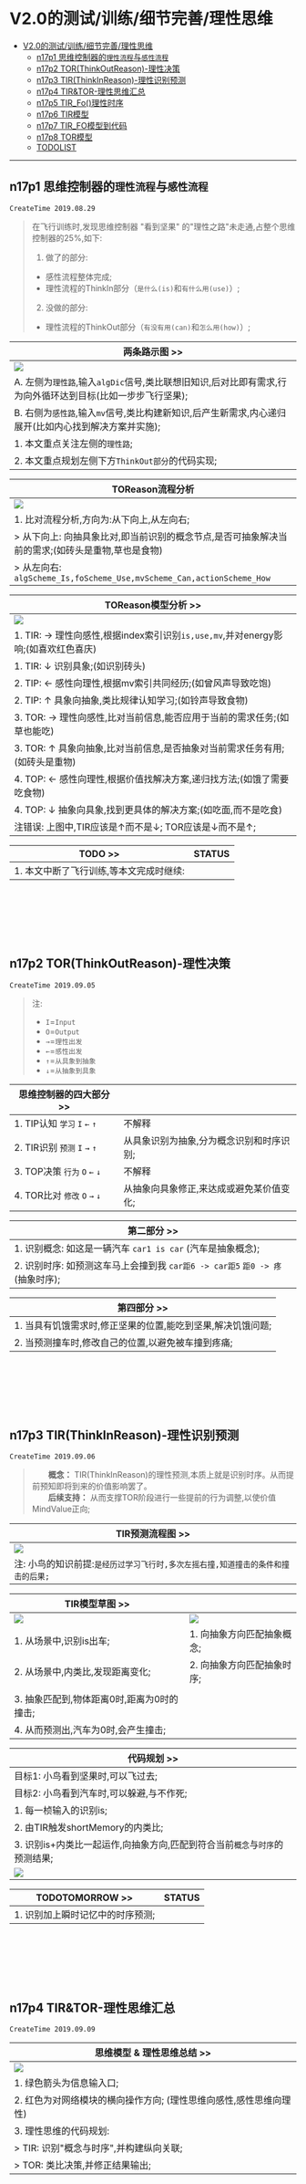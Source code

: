 # V2.0的测试/训练/细节完善/理性思维

<!-- TOC -->

- [V2.0的测试/训练/细节完善/理性思维](#v20%E7%9A%84%E6%B5%8B%E8%AF%95%E8%AE%AD%E7%BB%83%E7%BB%86%E8%8A%82%E5%AE%8C%E5%96%84%E7%90%86%E6%80%A7%E6%80%9D%E7%BB%B4)
  - [n17p1 思维控制器的`理性流程`与`感性流程`](#n17p1-%E6%80%9D%E7%BB%B4%E6%8E%A7%E5%88%B6%E5%99%A8%E7%9A%84%E7%90%86%E6%80%A7%E6%B5%81%E7%A8%8B%E4%B8%8E%E6%84%9F%E6%80%A7%E6%B5%81%E7%A8%8B)
  - [n17p2 TOR(ThinkOutReason)-理性决策](#n17p2-torthinkoutreason-%E7%90%86%E6%80%A7%E5%86%B3%E7%AD%96)
  - [n17p3 TIR(ThinkInReason)-理性识别预测](#n17p3-tirthinkinreason-%E7%90%86%E6%80%A7%E8%AF%86%E5%88%AB%E9%A2%84%E6%B5%8B)
  - [n17p4 TIR&TOR-理性思维汇总](#n17p4-tirtor-%E7%90%86%E6%80%A7%E6%80%9D%E7%BB%B4%E6%B1%87%E6%80%BB)
  - [n17p5 TIR_Fo()理性时序](#n17p5-tir_fo%E7%90%86%E6%80%A7%E6%97%B6%E5%BA%8F)
  - [n17p6 TIR模型](#n17p6-tir%E6%A8%A1%E5%9E%8B)
  - [n17p7 TIR_FO模型到代码](#n17p7-tir_fo%E6%A8%A1%E5%9E%8B%E5%88%B0%E4%BB%A3%E7%A0%81)
  - [n17p8 TOR模型](#n17p8-tor%E6%A8%A1%E5%9E%8B)
  - [TODOLIST](#todolist)

<!-- /TOC -->

***

## n17p1 思维控制器的`理性流程`与`感性流程`
`CreateTime 2019.08.29`

> 在飞行训练时,发现思维控制器 "看到坚果" 的"理性之路"未走通,占整个思维控制器的25%,如下:
> 1. 做了的部分:
>   * 感性流程整体完成;
>   * 理性流程的ThinkIn部分（`是什么(is)`和`有什么用(use)`）;
> 2. 没做的部分:
>   * 理性流程的ThinkOut部分（`有没有用(can)`和`怎么用(how)`）;

| 两条路示图 >> |
| --- |
| ![](assets/140_TC的两条路.png) |
| A. 左侧为`理性路`,输入`algDic`信号,类比联想旧知识,后对比即有需求,行为向外循环达到目标(比如一步步飞行坚果); |
| B. 右侧为`感性路`,输入`mv`信号,类比构建新知识,后产生新需求,内心递归展开(比如内心找到解决方案并实施); |
| 1. 本文重点关注左侧的`理性路`; |
| 2. 本文重点规划左侧下方`ThinkOut部分`的代码实现; |

| TOReason流程分析 |
| --- |
| ![](assets/141_ThinkOutReason比对流程分析.png) |
| 1. 比对流程分析,方向为:从下向上,从左向右; |
| > 从下向上: 向抽具象比对,即当前识别的概念节点,是否可抽象解决当前的需求;(如砖头是重物,草也是食物) |
| > 从左向右: `algScheme_Is,foScheme_Use,mvScheme_Can,actionScheme_How` |

| TOReason模型分析 >> |
| --- |
| ![](assets/142_ThinkOutReason本质模型分析.png) |
| 1. TIR: → 理性向感性,根据index索引识别`is,use,mv`,并对energy影响;(如喜欢红色喜庆) |
| 1. TIR: ↓ 识别具象;(如识别砖头) |
| 2. TIP: ← 感性向理性,根据mv索引共同经历;(如曾风声导致吃饱) |
| 2. TIP: ↑ 具象向抽象,类比规律认知学习;(如铃声导致食物) |
| 3. TOR: → 理性向感性,比对当前信息,能否应用于当前的需求任务;(如草也能吃) |
| 3. TOR: ↑ 具象向抽象,比对当前信息,是否抽象对当前需求任务有用;(如砖头是重物) |
| 4. TOP: ← 感性向理性,根据价值找解决方案,递归找方法;(如饿了需要吃食物) |
| 4. TOP: ↓ 抽象向具象,找到更具体的解决方案;(如吃面,而不是吃食) |
| 注错误: 上图中,TIR应该是↑而不是↓; TOR应该是↓而不是↑; |

| TODO >> | STATUS |
| --- | --- |
| 1. 本文中断了飞行训练,等本文完成时继续: |  |


<br><br><br><br><br>


## n17p2 TOR(ThinkOutReason)-理性决策
`CreateTime 2019.09.05`
> 注:
> * `I`=`Input`
> * `O`=`Output`
> * `→`=`理性出发`
> * `←`=`感性出发`
> * `↑`=`从具象到抽象`
> * `↓`=`从抽象到具象`

| 思维控制器的四大部分 >> |  |
| --- | --- |
| 1. TIP认知 `学习` `I` `←` `↑` | 不解释 |
| 2. TIR识别 `预测` `I` `→` `↑` | 从具象识别为抽象,分为概念识别和时序识别; |
| 3. TOP决策 `行为` `O` `←` `↓` | 不解释 |
| 4. TOR比对 `修改` `O` `→` `↓` | 从抽象向具象修正,来达成或避免某价值变化; |

| 第二部分 >> |
| --- |
| 1. 识别概念: 如这是一辆汽车 `car1 is car` (汽车是抽象概念); |
| 2. 识别时序: 如预测这车马上会撞到我 `car距6 -> car距5` `距0 -> 疼` (抽象时序); |

| 第四部分 >> |
| --- |
| 1. 当具有饥饿需求时,修正坚果的位置,能吃到坚果,解决饥饿问题; |
| 2. 当预测撞车时,修改自己的位置,以避免被车撞到疼痛; |


<br><br><br><br><br>


## n17p3 TIR(ThinkInReason)-理性识别预测
`CreateTime 2019.09.06`

> 　　**概念：** TIR(ThinkInReason)的理性预测,本质上就是识别时序。从而提前预知即将到来的价值影响罢了。  
> 　　**后续支持：** 从而支撑TOR阶段进行一些提前的行为调整,以使价值MindValue正向;

| TIR预测流程图 >> |
| --- |
| ![](assets/143_TIR预测流程图.png) |
| 注: 小鸟的知识前提:`是经历过学习飞行时,多次左摇右撞,知道撞击的条件和撞击的后果;` |

| TIR模型草图 >> |  |
| --- | --- |
| ![](assets/144_TIR模型草图.png) | ![](assets/145_TIR的概念与时序的具象到具象.png) |
| 1. 从场景中,识别is出车; | 1. 向抽象方向匹配抽象概念; |
| 2. 从场景中,内类比,发现距离变化; | 2. 向抽象方向匹配抽象时序; |
|  |  |
| 3. 抽象匹配到,物体距离0时,距离为0时的撞击; |  |
| 4. 从而预测出,汽车为0时,会产生撞击; |  |

| 代码规划 >> |
| --- |
| 目标1: 小鸟看到坚果时,可以飞过去; |
| 目标2: 小鸟看到汽车时,可以躲避,与不作死; |
| 1. 每一桢输入的识别is; |
| 2. 由TIR触发shortMemory的内类比; |
| 3. 识别is+内类比一起运作,向抽象方向,匹配到符合当前`概念`与`时序`的预测结果; |
| ![](assets/147_TIR代码规划.png) |

| TODOTOMORROW >> | STATUS |
| --- | --- |
| 1. 识别加上瞬时记忆中的时序预测; |  |


<br><br><br><br><br>


## n17p4 TIR&TOR-理性思维汇总
`CreateTime 2019.09.09`

| 思维模型 & 理性思维总结 >> |
| --- |
| ![](assets/146_思维模型&理性思维总结.png) |
| 1. 绿色箭头为信息输入口; |
| 2. 红色为对网络模块的横向操作方向; (理性思维向感性,感性思维向理性) |
| 3. 理性思维的代码规划: |
| > TIR: 识别"概念与时序",并构建纵向关联; |
| > TOR: 类比决策,并修正结果输出; |


<br><br><br><br><br>


## n17p5 TIR_Fo()理性时序
`CreateTime 2019.09.11`

```c
/**
 *  MARK:--------------------理性时序--------------------
 *  @param alg_ps : 传入原始瞬时记忆序列 90% ,还是识别后的概念序列 10%;
 *  @desc 向性:
 *      1. ↑
 *      2. →
 *
 *  @desc 代码步骤:
 *      1. 用内类比的方式,发现概念的变化与有无; (理性结果)
 *      2. 用外类比的方式,匹配出靠前limit个中最相似抽象时序,并取到预测mv结果; (感性结果)
 *      3. 根据时序相似性 与 微信息差异度 得出 修正mv的紧迫度; (综合预测)
 *      4. 将fixMv添加到任务序列demandManager,做TOR处理;
 *
 *  @desc 举例步骤:
 *      1. 通过,内类比发现有一物体:方向不变 & 越来越近;
 *      2. 通过,识别概念,发现此物体是汽车; (注:已识别过,可以直接查看抽象指向);
 *      3. 通过,外类比,发现以此下去,"汽车距离变0"会撞到疼痛;
 *      4. 通过,"车-0-撞-疼"来计算时序相似度x% 与 通过"车距"y 计算= zMv;
 *      5. 将zMv提交给demandManager,做TOR处理;
 *
 */
+(void) TIR_Fo:(NSArray*)alg_ps canAss:(BOOL(^)())canAssBlock updateEnergy:(void(^)(CGFloat))updateEnergy{}
```
| A 时序预测代码分析 | B 取消内类比大小 |
| --- | --- |
| ![](assets/148_TIR_Fo时序预测分析.png) | ![](assets/149_取消内类比大小分析.png) |

| 解析上图 >> |
| --- |
| 1. 根据上图分析,理性时序方法中,仅需要匹配时序,不需要做内类比; |
| 2. 关于仅做时序匹配后,需要支持`跨时序处理`,因为"车距从10到0"不在同一时序中; |
| TODOTOMORROW: 分析下`跨时序`的问题; |

| 用示例,分析TIR_FO()的代码步骤 >> |
| --- |
| **A 示例简要与解读:** |
| 1. 在瞬时序列中有: 概念1布老虎,概念2兔子被吃 |
| 2. 我们会联想到布老虎吃的,但我们明确的知道布老虎是不会吃兔子的; |
| 解读: 如果非理性循环去反思其错误,我们会坚信布老虎吃了兔子; |
| **B 示例步骤分析:** |
| 1. 将布老虎抽象识别为老虎 (识别只是进行抽象关联); |
| 2. 将兔子抽象识别为肉 (识别仅是进行抽象关联); |
| 3. 从`老虎`和`肉`的refPorts,找到抽象时序`老虎吃肉`; |
| **总结:** |
| 1. 对`匹配`到的时序,后续将要发生的事,为预测; |
| 2. 对`匹配`到的时序,所导致的mv变化,为预测; |



<br><br><br><br><br>


## n17p6 TIR模型
`CreateTime 2019.09.18`

<left>
<img src="assets/150_TIR模型草图2.png" width="20%" />

TIR模型草图2 >>
</left>

| TIR模型图 >> |
| --- |
| ![](assets/151_TIR模型.png) |
| 1. 整体由理性向感性,由具象向抽象; |
| 2. 预测即将发生的`事`与`mv变化`; |

| TIR_ALG模型 >> |
| --- |
| ![](assets/152_TIR_ALG模型2.png) |
| 1. 输入A1,并识别匹配到A2; |
| 2. 构建A3,作为A1和A2的抽象; |
| 3. 好不容易建立起A2的absPorts,也要将有效的absPorts继给A3 (图中A4,A5); |
| <font color=AAAA00>修正: 图中有效的判定和迁移,为错误做法,原因参考代码段A</font> |

| TIR_FO模型 >> |
| --- |
| ![](assets/154_TIRFO模型.png) |
| 1. 以F1中lastAlg为始; |
| 2. 先内类比,找出inner概念节点; |
| 3. 再根据F1中每个抽象概念联想被引用的时序: F2; |
| 4. 根据F1类比F2,抽象出F3 |
| 注1. 黑色为旧有网络部分; |
| 注2. 绿色为本次TIRFO新构建或产生的关联; |
| <font color=AAAA00>修正: 图中有效的判定和迁移,为错误做法,原因参考代码段A</font> |

| TIR_FO/ALG模型简化 >> |
| --- |
| 1. 问题: 模型中,绿色部分涉及太多节点,而每桢输入都变动这么多节点,显然不现实; |
| 2. 回答: 对A3/F3优先在A2.absPorts中找,否则再构建与迁移`有效Abs` |

| <font color=AAAA00>代码段A: 关于TIR_FO/ALG模型有效判定错误更正说明 >></font> |
| --- |
| 1. 为A2/F2的absPorts做有效判定,并迁移到A3/F3的做法,违背了思维才构建的原则; |
| 2. 在性能也可能导致卡壳,或者产生大量硬盘IO任务; |
| 3. 正确的做法,应该是不做有效判定和迁移,仅让A3/F3与A4/F4同时存在; |
| 4. 待往后,有别的事,思维想到有A3与A4进行类比之时,再做抽象关联; |

| TODO | STATUS |
| --- | --- |
| 1. 将createAbsAlg时,conAlg.absPorts中有效的部分,继给新抽象节点; | 取消 |
| 2. 将TIR_FO细化模型画出来,并作用于代码设计; | T |
| 3. 重新打开概念嵌套功能; (有什么和是什么,是两回事儿,故悔不该取消) |  |
| 4. 写构建A3/F3时,优先从A2.absPorts中找到,避免重复构建的代码; | T本来就有 |
| 5. 写迁移A2/F2的有效absPorts的代码; | 取消 |



<br><br><br><br><br>


## n17p7 TIR_FO模型到代码
`CreateTime 2019.09.24`

> 以前,手稿中提到的:"一切真实源于脑中信息"这句话是片面的;  
> 而是内与外之间的相对共同解决真实问题;

| TIR_FO()的代码到底需要匹配什么? |  |
| --- | --- |
| 1. 内类比大小,要去掉; (此处不做思考和处理) | 不做 |
| 2. 内类比有无,在此处,出现都是眼见为实; (要处理也在TOR阶段) | 不做 |
| 3. 故仅做时序匹配即可,从最后一个开始,向左,与时序做一一匹配,匹配到越多,越预测准确; | 做 |

| TIRFO()的联想匹配 >> |
| --- |
| ![](assets/156_TIRFO的联想匹配.png) |
| 1. 只需要对fo.orders中,从右至左的alg.refPorts间,进行类比,找出共同的被引用时序,来找出最确切的预测; |
| <font color=red>问题: 但仅共同引用,并不能适用于时序;因为时序是有序的,我们需要对顺序做一些处理;参考以下方案表:</font> |

| FO匹配 | 顺序处理方案1 (多线) >> |
| --- | --- |
| 示图 | ![](assets/157_TIRFO多线顺序方案.png) |
| 说明 | 在一次次判定contains中,记录匹配到的index,下次时,仅截取有效部分进行判定; |
| 状态 | <font color=red>错误,不采用;</font> |
| 原因 | 因为,每一次,都取出对应的node,并判定index,性能吃不消; |
| 性能说明 | 多线联想再回来碰头,要求是必须做内存操作,否则无法解决性能问题; |

| FO匹配 | 顺序处理方案2 (单线) >> |
| --- | --- |
| 示图 | ![](assets/158_TIRFO单线顺序方案.png) |
| 说明 | 以lastAlg为开头,其对应的前20个refPorts,取出,并向前逐步匹配别的alg |
| 状态 | <font color=green>正确,采用;</font> |
| 原因 | 此方案,有效的整合了,目前我们所具备的焦点,于此展开的流程,且无性能问题; |
| 性能说明 | 单线联想无性能问题; |

| <img src="assets/161_TIR整体草图.png" width="55%" /><img src="assets/160_TIRFO单线顺序模型.png" width="40%" /> |
| --- |
| 1. 左图为TIR的整体模型草图; |
| 2. 右图为TIRFo的匹配判定示图; |
| 说明: 在TIRFo中,使用protoFo.content_ps的抽象(`TIRAlg的识别结果`),来做匹配(`外类比`),然后将评价得分(`图中例为4和2分`); |
| 预想: 能否将认知和识别的一部分融为一体,两者在向性上,都是从下向上,认知是向上构建体,识别是向上联想用,然后认知是向左指引,识别是向右预测; (95%不能) |

| 局部匹配时序的向性: 抽象示图 >> |
| --- |
| ![](assets/163_PartMatching_Fo的抽象示图.png) |
| 1. 并非直接以protoNode进行识别时序,而是以其抽象`识4`来,进行时序匹配; |
| 2. 并非必须要求时序`fo2`对`识`这一层,进行匹配,而是也可以对其再抽象,进行匹配 |
| 3. 目前,如图所示,fo2与左侧概念节点的匹配,仅支持上一层的判断,不支持多层; |

| TIRFo与TIRAlg的协作 >> |
| --- |
| 目前仅支持先TIRAlg再进行TIRFo单线工作; |



<br><br><br><br><br>


## n17p8 TOR模型
`CreateTime 2019.09.30`

```
//一些TOR主方法的代码逻辑:
//1. 把mv预测,加入到reasonDemandManager中,同台竞争,而执行是为了避免;
//2. 判断matchValue的匹配度,对mv的迫切度产生"正相关"影响;
//3. 判断matchingFo.mv是否有值,如果无值,则仅需要对matchingFo和matchingAlg做理性使用;
```

| TOR模型思考实例 |  |
| --- | --- |
| 1. 白话 | 比如预测到车将撞到自己,那么我们可以去查看避免被撞的方法; |
| 2. 表示 | [alg(车) -> fo(车变近) -> mv(疼痛)] |
| 3. 行为化 | 比如,飞行改变距离,改变方向,改变车的尺寸,改变车的速度,改变红绿灯为红灯等方式; |

| TOR模型分析 (TOP和TOR的区别) |
| --- |
| ![](assets/164_TOR模型分析.png) |
| 1. TOP通过,满足需求,找行为化,达成实; |
| 2. TOR通过,避免需求,找行为化,改变实; |

| TOR&TOP联合推断TOR模型 >> |
| --- |
| ![](assets/166_TOP&TOR联合推断TOR模型.png) |

| 思维4部分 |  | 联合分析 >> |
| --- | --- | --- |
| 1. TIP认 | `学习` `←` `↑` | 从具象认识为抽象,构建体,感性,有什么,经历 |
| 2. TIR知 | `识别` `→` `↑` | 从具象识别为抽象,联想用,理性,是什么,预测 |
| 3. TOP决 | `经验` `←` `↓` | 从抽象向具象,联想用,感性,想怎么做 |
| 4. TOR策 | `行为` `→` `↓` | 从抽象向具象,构建体,理性,该怎么做,顺应需求 |

> * 12整体为认知: 其中,`学习` 与 `识别` 相对,一体一用; 一感性一理性;  
> * 34整体为决策: 其中,`经验` 与 `行为` 相对,3和4的协作,一左一右分别运行;
> * 13整体: `抽象学习`就是为了用作`具象经验`; TIP-TOP `感性向方案的转移`
> * 24整体: `抽象识别`就是为了用作`具象行为`; TIR-TOR `理性实,对方案的解决`

| TOR模型分析 >> |
| --- |
| 1. 需求分析需要`TOR中的实`作为引子; |
| 2. 可以将 `实` 单独放到demandManager的激活序列中,以供TOP&TOR使用; |
| *比如: 用手上的拍子,挡开砸过来的乒乓球;* |

<br><br><br><br><br>


## TODOLIST

| TODO >> | STATUS |
| --- | --- |
| 1. "嵌套概念"取消了,决策时行为化的代码逻辑,也得相应着改下; |  |
| 2. 训练机,可退一步,先采用he做命令触发,然后结合mac的git来做版本控制; |  |
| 3. 恢复出TIR的内类比代码,并每桢输入都执行,最后一条的内类比; |  |
